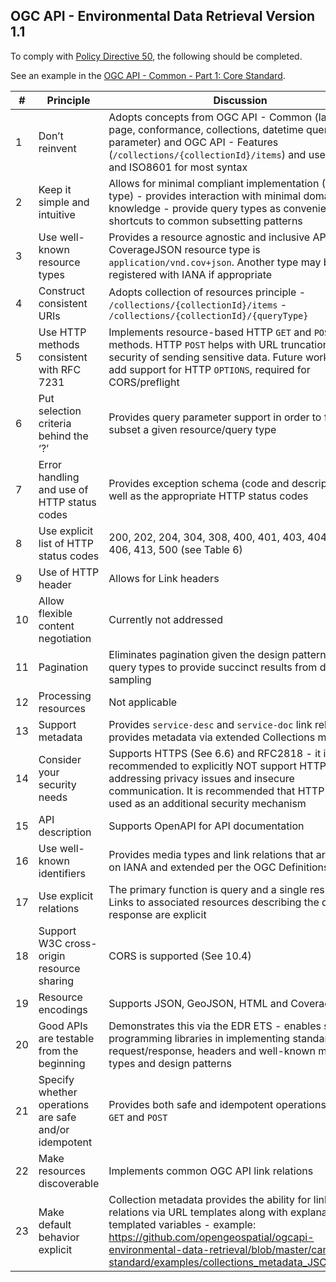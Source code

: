 ## OGC API - Environmental Data Retrieval Version 1.1

To comply with [Policy Directive 50](https://portal.ogc.org/public_ogc/directives/directives.php#50), the following should be completed.

See an example in the [OGC API - Common - Part 1: Core Standard](https://docs.ogc.org/is/19-072/19-072.html#_c483b499-4a80-4d7d-997e-100e0d89a0b3).



| # | Principle | Discussion
| -- | -- | --
|	1	|	Don’t reinvent	|	Adopts concepts from OGC API - Common (landing page, conformance, collections, datetime query parameter) and OGC API - Features (`/collections/{collectionId}/items`) and uses WKT and ISO8601 for most syntax
|	2	|	Keep it simple and intuitive	| Allows for minimal compliant implementation (1 query type) - provides interaction with minimal domain knowledge - provide query types as convenience / shortcuts to common subsetting patterns
|	3	|	Use well-known resource types	|	Provides a resource agnostic and inclusive API - CoverageJSON resource type is `application/vnd.cov+json`. Another type may be registered with IANA if appropriate
|	4	|	Construct consistent URIs	|	Adopts collection of resources principle  - `/collections/{collectionId}/items`  - `/collections/{collectionId}/{queryType}`
|	5	|	Use HTTP methods consistent with RFC 7231	| Implements resource-based HTTP `GET` and `POST` methods. HTTP `POST` helps with URL truncation and security of sending sensitive data. Future work may add support for HTTP `OPTIONS`, required for CORS/preflight
|	6	|	Put selection criteria behind the ‘?’	| Provides query parameter support in order to further subset a given resource/query type
|	7	|	Error handling and use of HTTP status codes	| Provides exception schema (code and description) as well as the appropriate HTTP status codes
|	8	|	Use explicit list of HTTP status codes	| 200, 202, 204, 304, 308, 400, 401, 403, 404, 405, 406, 413, 500 (see Table 6)
|	9	|	Use of HTTP header	| Allows for Link headers
|	10	|	Allow flexible content negotiation	| Currently not addressed
|	11	|	Pagination	| Eliminates pagination given the design patterns of the query types to provide succinct results from discrete sampling
|	12	|	Processing resources	| Not applicable
|	13	|	Support metadata	| Provides `service-desc` and `service-doc` link relations - provides metadata via extended Collections model
|	14	|	Consider your security needs	| Supports HTTPS (See 6.6) and RFC2818 - it is recommended to explicitly NOT support HTTP, addressing privacy issues and insecure communication. It is recommended that HTTP `POST` is used as an additional security mechanism
|	15	|	API description	| Supports OpenAPI for API documentation
|	16	|	Use well-known identifiers	| Provides media types and link relations that are based on IANA and extended per the OGC Definitions Server
|	17	|	Use explicit relations	| The primary function is query and a single response. Links to associated resources describing the query response are explicit
|	18	|	Support W3C cross-origin resource sharing	| CORS is supported (See 10.4)
|	19	|	Resource encodings	| Supports JSON, GeoJSON, HTML and CoverageJSON
|	20	|	Good APIs are testable from the beginning	| Demonstrates this via the EDR ETS - enables standard programming libraries in implementing standard HTTP request/response, headers and well-known media types and design patterns
|	21	|	Specify whether operations are safe and/or idempotent	| Provides both safe and idempotent operations via HTTP `GET` and `POST`
|	22	|	Make resources discoverable	| Implements common OGC API link relations
|	23	|	Make default behavior explicit	| Collection metadata provides the ability for link relations via URL templates along with explanations of templated variables  - example: https://github.com/opengeospatial/ogcapi-environmental-data-retrieval/blob/master/candidate-standard/examples/collections_metadata_JSON_1.adoc


